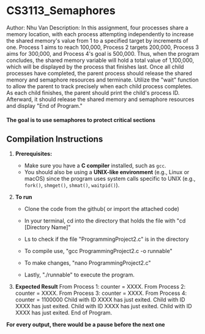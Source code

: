 # CS3113_Semaphores
Author: Nhu Van
Description: In this assignment, four processes share a memory location, with each process attempting independently to increase the shared memory's value from 1 to a specified target by increments of one. Process 1 aims to reach 100,000, Process 2 targets 200,000, Process 3 aims for 300,000, and Process 4's goal is 500,000. Thus, when the program concludes, the shared memory variable will hold a total value of 1,100,000, which will be displayed by the process that finishes last.
Once all child processes have completed, the parent process should release the shared memory and semaphore resources and terminate. Utilize the "wait" function to allow the parent to track precisely when each child process completes. As each child finishes, the parent should print the child's process ID. Afterward, it should release the shared memory and semaphore resources and display "End of Program."

#### The goal is to use semaphores to protect critical sections 
## **Compilation Instructions**

1. **Prerequisites:**

   - Make sure you have a **C compiler** installed, such as `gcc`.
   - You should also be using a **UNIX-like environment** (e.g., Linux or macOS) since the program uses system calls specific to UNIX (e.g., `fork()`, `shmget()`, `shmat()`, `waitpid()`).
2. **To run**
   - Clone the code from the github( or import the attached code)
   - In your terminal, cd into the directory that holds the file with "cd [Directory Name]"
   - Ls to check if the file "ProgrammingProject2.c" is in the directory
   - To compile use, "gcc ProgrammingProject2.c -o runnable"
   - To make changes, "nano ProgrammingProject2.c"
   
   - Lastly, "./runnable" to execute the program.
  
3.  **Expected Result**
From Process 1: counter = XXXX.
From Process 2: counter = XXXX.
From Process 3: counter = XXXX.
From Process 4: counter = 1100000
Child with ID XXXX has just exited.
Child with ID XXXX has just exited.
Child with ID XXXX has just exited.
Child with ID XXXX has just exited.
End of Program.

**For every output, there would be a pause before the next one**
 
   
